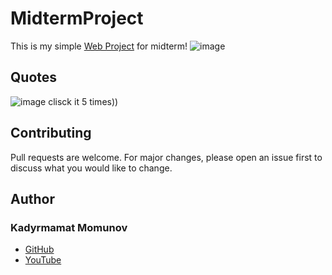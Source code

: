 # MidtermProject
This is my simple [Web Project](https://jagdpantherk.github.io/MidtermProject/) for midterm!
![image](https://user-images.githubusercontent.com/82796266/199677717-9be7e9fe-8b1b-46a2-ada2-b8955b86a6af.png)
## Quotes
![image](https://user-images.githubusercontent.com/82796266/199676478-8394af71-bc6b-4d96-bf40-fc963aa9c266.png)
clisck it 5 times))
## Contributing
Pull requests are welcome. For major changes, please open an issue first to discuss what you would like to change.
## Author
### Kadyrmamat Momunov
- [GitHub](https://github.com/JagdpantherK)
- [YouTube](https://www.youtube.com/)
